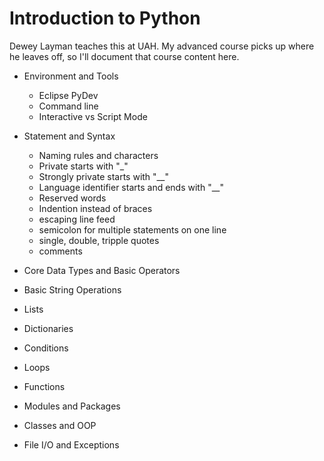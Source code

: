 # Introduction to Python

Dewey Layman teaches this at UAH. My advanced course picks up where he leaves off, so I'll document that course content here.

  * Environment and Tools
    - Eclipse PyDev
    - Command line
    - Interactive vs Script Mode

  * Statement and Syntax
    - Naming rules and characters
    - Private starts with "_"
    - Strongly private starts with "__"
    - Language identifier starts and ends with "__"
    - Reserved words
    - Indention instead of braces
    - escaping line feed
    - semicolon for multiple statements on one line
    - single, double, tripple quotes
    - comments    
  
  * Core Data Types and Basic Operators
  
  * Basic String Operations
  
  * Lists
  
  * Dictionaries
  
  * Conditions
  
  * Loops
  
  * Functions
  
  * Modules and Packages
  
  * Classes and OOP
  
  * File I/O and Exceptions

